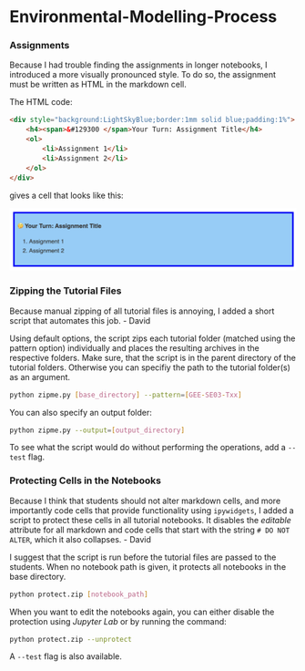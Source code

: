 # Environmental-Modelling-Process

### Assignments

Because I had trouble finding the assignments in longer notebooks, I introduced a more visually pronounced style. To do so, the assignment must be written as HTML in the markdown cell. 

The HTML code:

```html
<div style="background:LightSkyBlue;border:1mm solid blue;padding:1%">
    <h4><span>&#129300 </span>Your Turn: Assignment Title</h4>
    <ol>
        <li>Assignment 1</li>
        <li>Assignment 2</li>
    </ol>
</div>
```
gives a cell that looks like this:

![](example.png)

### Zipping the Tutorial Files

Because manual zipping of all tutorial files is annoying, I added a short script that automates this job. - David

Using default options, the script zips each tutorial folder (matched using the pattern option) individually and places the resulting archives in the respective folders. Make sure, that the script is in the parent directory of the tutorial folders. Otherwise you can specifiy the path to the tutorial folder(s) as an argument.

```bash
python zipme.py [base_directory] --pattern=[GEE-SE03-Txx]
```

You can also specify an output folder:
```bash
python zipme.py --output=[output_directory]
```

To see what the script would do without performing the operations, add a `--test` flag.

### Protecting Cells in the Notebooks

Because I think that students should not alter markdown cells, and more importantly code cells that provide functionality using `ipywidgets`, I added a script to protect these cells in all tutorial notebooks. It disables the _editable_ attribute for all markdown and code cells that start with the string `# DO NOT ALTER`, which it also collapses. - David

I suggest that the script is run before the tutorial files are passed to the students. When no notebook path is given, it protects all notebooks in the base directory.

```bash
python protect.zip [notebook_path]
```

When you want to edit the notebooks again, you can either disable the protection using _Jupyter Lab_ or by running the command:

```bash
python protect.zip --unprotect
```

A `--test` flag is also available.